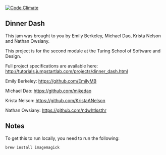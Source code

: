 [![Code Climate](https://codeclimate.com/github/mikedao/dinner_dash/badges/gpa.svg)](https://codeclimate.com/github/mikedao/dinner_dash)


## Dinner Dash

This jam was brought to you by Emily Berkeley, Michael Dao, Krista Nelson and
Nathan Owsiany.

This project is for the second module at the Turing School of Software and
Design.

Full project specifications are available here:
http://tutorials.jumpstartlab.com/projects/dinner_dash.html

Emily Berkeley: https://github.com/EmilyMB

Michael Dao: https://github.com/mikedao

Krista Nelson: https://github.com/KristaANelson

Nathan Owsiany: https://github.com/ndwhtlssthr

## Notes

To get this to run locally, you need to run the following:

    brew install imagemagick

